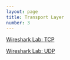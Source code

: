 ```yaml
---
layout: page
title: Transport Layer
number: 3
---
```


[Wireshark Lab: TCP](http://www-net.cs.umass.edu/wireshark-labs/Wireshark_TCP_v8.0.pdf)

[Wireshark Lab: UDP](http://www-net.cs.umass.edu/wireshark-labs/Wireshark_UDP_v8.0.pdf)